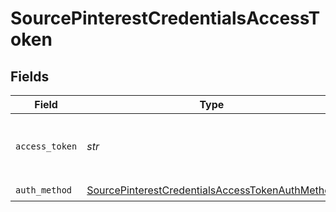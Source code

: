 # SourcePinterestCredentialsAccessToken


## Fields

| Field                                                                                                                     | Type                                                                                                                      | Required                                                                                                                  | Description                                                                                                               |
| ------------------------------------------------------------------------------------------------------------------------- | ------------------------------------------------------------------------------------------------------------------------- | ------------------------------------------------------------------------------------------------------------------------- | ------------------------------------------------------------------------------------------------------------------------- |
| `access_token`                                                                                                            | *str*                                                                                                                     | :heavy_check_mark:                                                                                                        | The Access Token to make authenticated requests.                                                                          |
| `auth_method`                                                                                                             | [SourcePinterestCredentialsAccessTokenAuthMethod](../../models/shared/sourcepinterestcredentialsaccesstokenauthmethod.md) | :heavy_check_mark:                                                                                                        | N/A                                                                                                                       |